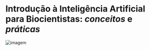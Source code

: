 # Introdução à Inteligência Artificial para Biocientistas: *conceitos* e *práticas*

![imagem](https://i.sstatic.net/qd5rF.jpgw=100)
